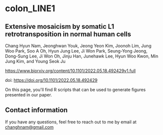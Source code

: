 # colon_LINE1

## Extensive mosaicism by somatic L1 retrotransposition in normal human cells

Chang Hyun Nam, Jeonghwan Youk, Jeong Yeon Kim, Joonoh Lim, Jung Woo Park, Soo A Oh, Hyun Jung Lee, Ji Won Park, Seung-Yong Jeong, Dong-Sung Lee, Ji Won Oh, Jinju Han, Junehawk Lee, Hyun Woo Kwon, Min Jung Kim, and Young Seok Ju

https://www.biorxiv.org/content/10.1101/2022.05.18.492429v1.full

doi: https://doi.org/10.1101/2022.05.18.492429

On this page, you'll find R scripts that can be used to generate figures presented in our paper. 

## Contact information
If you have any questions, feel free to reach out to me by email at changhnam@gmail.com

